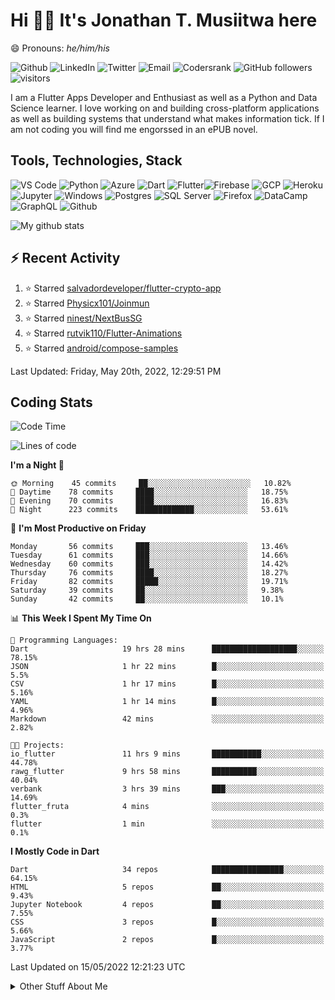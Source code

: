 # Hi 👋🏾 It's Jonathan T. Musiitwa here 

😄 Pronouns: *he/him/his*

![Github](https://img.shields.io/badge/TJonathan-lightgrey?style=social&logo=github&link=https://github.com/TJMusiitwa) ![LinkedIn](https://img.shields.io/badge/Jonathan_Musiitwa-lightgrey?style=social&logo=linkedin&link=https://www.linkedin.com/in/jonathan-musiitwa-a1107610a/) ![Twitter](https://img.shields.io/badge/TJMusiitwa-lightgrey?style=social&logo=twitter&link=https%3A%2F%2Ftwitter.com%2FTJMusiitwa) ![Email](https://img.shields.io/badge/jonamusiitwa-lightgrey?style=social&logo=microsoft-outlook&link=mailto:jonamusiitwa@outlook.com) ![Codersrank](https://img.shields.io/badge/TJMusiitwa-lightgrey?style=social&logo=codersrank&link=https://profile.codersrank.io/user/tjmusiitwa/) ![GitHub followers](https://img.shields.io/github/followers/TJMusiitwa?style=social)  ![visitors](https://visitor-badge.glitch.me/badge?page_id=TJMusiitwa.TJMusiitwa)




I am a Flutter Apps Developer and Enthusiast as well as a Python and Data Science learner. I love working on and building cross-platform applications as well as building systems that understand what makes information tick. If I am not coding you will find me engorssed in an ePUB novel.

## Tools, Technologies, Stack

![VS Code](https://img.shields.io/badge/VS_Code-blue?style=for-the-badge&logo=visual-studio-code) ![Python](https://img.shields.io/badge/Python-lightgrey?style=for-the-badge&logo=python) ![Azure](https://img.shields.io/badge/Microsoft_Azure-lightblue?style=for-the-badge&logo=microsoft-azure) ![Dart](https://img.shields.io/badge/Dart-informational?style=for-the-badge&logo=dart) ![Flutter](https://img.shields.io/badge/Flutter-informational?style=for-the-badge&logo=flutter)![Firebase](https://img.shields.io/badge/Firebase-yellow?style=for-the-badge&logo=firebase&)  ![GCP](https://img.shields.io/badge/Google_Cloud-lightgrey?style=for-the-badge&logo=google-cloud) ![Heroku](https://img.shields.io/badge/Heroku-purple?style=for-the-badge&logo=heroku)  ![Jupyter](https://img.shields.io/badge/Jupyter-lightgrey?style=for-the-badge&logo=jupyter) ![Windows](https://img.shields.io/badge/Windows-lightblue?style=for-the-badge&logo=windows) ![Postgres](https://img.shields.io/badge/Postgresql-black?style=for-the-badge&logo=postgresql) ![SQL Server](https://img.shields.io/badge/SQL_Server-red?style=for-the-badge&logo=microsoft-sql-server) ![Firefox](https://img.shields.io/badge/Firefox-important?style=for-the-badge&logo=firefox-browser&logoColor=white) ![DataCamp](https://img.shields.io/badge/Datacamp-lightgrey?style=for-the-badge&logo=datacamp) ![GraphQL](https://img.shields.io/badge/GraphQL-magenta?style=for-the-badge&logo=graphql) ![Github](https://img.shields.io/badge/Github-black?style=for-the-badge&logo=github)

![My github stats](https://github-readme-stats.vercel.app/api?username=TJMusiitwa&show_icons=true&count_private=true&theme=radical)

## ⚡ Recent Activity
<!--RECENT_ACTIVITY:start-->
1. ⭐ Starred [salvadordeveloper/flutter-crypto-app](https://github.com/salvadordeveloper/flutter-crypto-app)
2. ⭐ Starred [Physicx101/Joinmun](https://github.com/Physicx101/Joinmun)
3. ⭐ Starred [ninest/NextBusSG](https://github.com/ninest/NextBusSG)
4. ⭐ Starred [rutvik110/Flutter-Animations](https://github.com/rutvik110/Flutter-Animations)
5. ⭐ Starred [android/compose-samples](https://github.com/android/compose-samples)
<!--RECENT_ACTIVITY:end-->

<!--RECENT_ACTIVITY:last_update-->
Last Updated: Friday, May 20th, 2022, 12:29:51 PM
<!--RECENT_ACTIVITY:last_update_end-->

## Coding Stats
<!--START_SECTION:waka-->
![Code Time](http://img.shields.io/badge/Code%20Time-0%20secs-blue)

![Lines of code](https://img.shields.io/badge/From%20Hello%20World%20I%27ve%20Written-5%20Million%20lines%20of%20code-blue)

**I'm a Night 🦉** 

```text
🌞 Morning    45 commits     ██░░░░░░░░░░░░░░░░░░░░░░░   10.82% 
🌆 Daytime    78 commits     ████░░░░░░░░░░░░░░░░░░░░░   18.75% 
🌃 Evening    70 commits     ████░░░░░░░░░░░░░░░░░░░░░   16.83% 
🌙 Night      223 commits    █████████████░░░░░░░░░░░░   53.61%

```
📅 **I'm Most Productive on Friday** 

```text
Monday       56 commits     ███░░░░░░░░░░░░░░░░░░░░░░   13.46% 
Tuesday      61 commits     ███░░░░░░░░░░░░░░░░░░░░░░   14.66% 
Wednesday    60 commits     ███░░░░░░░░░░░░░░░░░░░░░░   14.42% 
Thursday     76 commits     ████░░░░░░░░░░░░░░░░░░░░░   18.27% 
Friday       82 commits     █████░░░░░░░░░░░░░░░░░░░░   19.71% 
Saturday     39 commits     ██░░░░░░░░░░░░░░░░░░░░░░░   9.38% 
Sunday       42 commits     ██░░░░░░░░░░░░░░░░░░░░░░░   10.1%

```


📊 **This Week I Spent My Time On** 

```text
💬 Programming Languages: 
Dart                     19 hrs 28 mins      ███████████████████░░░░░░   78.15% 
JSON                     1 hr 22 mins        █░░░░░░░░░░░░░░░░░░░░░░░░   5.5% 
CSV                      1 hr 17 mins        █░░░░░░░░░░░░░░░░░░░░░░░░   5.16% 
YAML                     1 hr 14 mins        █░░░░░░░░░░░░░░░░░░░░░░░░   4.96% 
Markdown                 42 mins             ░░░░░░░░░░░░░░░░░░░░░░░░░   2.82%

🐱‍💻 Projects: 
io_flutter               11 hrs 9 mins       ███████████░░░░░░░░░░░░░░   44.78% 
rawg_flutter             9 hrs 58 mins       ██████████░░░░░░░░░░░░░░░   40.04% 
verbank                  3 hrs 39 mins       ███░░░░░░░░░░░░░░░░░░░░░░   14.69% 
flutter_fruta            4 mins              ░░░░░░░░░░░░░░░░░░░░░░░░░   0.3% 
flutter                  1 min               ░░░░░░░░░░░░░░░░░░░░░░░░░   0.1%

```

**I Mostly Code in Dart** 

```text
Dart                     34 repos            ████████████████░░░░░░░░░   64.15% 
HTML                     5 repos             ██░░░░░░░░░░░░░░░░░░░░░░░   9.43% 
Jupyter Notebook         4 repos             ██░░░░░░░░░░░░░░░░░░░░░░░   7.55% 
CSS                      3 repos             █░░░░░░░░░░░░░░░░░░░░░░░░   5.66% 
JavaScript               2 repos             █░░░░░░░░░░░░░░░░░░░░░░░░   3.77%

```



 Last Updated on 15/05/2022 12:21:23 UTC
<!--END_SECTION:waka-->

<details>
  <summary>Other Stuff About Me</summary>
  
- Preference for e-books over physical books.
  
 - While Coding, Listening Music and developing useful code. ⭐️
  
  - Reading Novels, Action and Adventure, Autobiography & Biography, Comics, Detective and Mystery, Fantasy, Romance, Sci-Fi...pretty much if you know my novel genres, you already know all my movie and tv genres as well. 😉
  
  - I have a surprising affinity for musical artisits whose names start with the letter '**J**'.
  - A big Formula 1 🏎 fan...a great need for speed. Go Team **MercedesAMG**
 </details>
